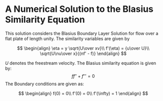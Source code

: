 # A Numerical Solution to the Blasius Similarity Equation

This solution considers the Blasius Boundary Layer Solution for flow over a flat plate of length unity.
The similarity variables are given by

$$
\begin{align}
    \eta = y \sqrt{U\over xv}\\
    f'(\eta) = {u\over U}\\
    \sqrt{U\nu\over x}{(nf' - f)}
\end{align}
$$

$U$ denotes the freestream velocity.
The Blasius similarity equation is given by:
$$ff'' + f''' = 0$$
The Boundary conditions are given as:

$$
\begin{align}
    f(0) = 0\\
    f'(0) = 0\\
    f'(\infty) = 1
\end{align}
$$
